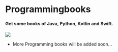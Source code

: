 # Programmingbooks
#### Get some books of Java, Python, Kotlin and Swift.<br/>
[<img src='https://github.com/ShivaniMakvana/Programmingbooks/blob/main/images/slide01.jpg'>](https://shivanimakvana.github.io/Programmingbooks)
- More Programming books will be added soon...
